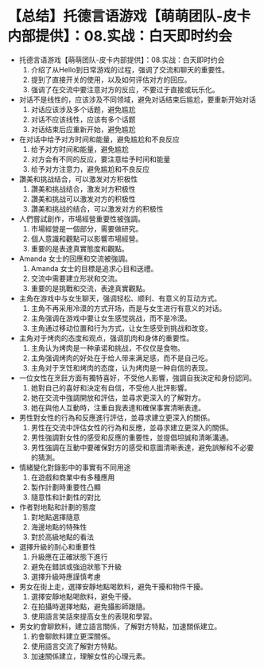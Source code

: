 # 【总结】托德言语游戏【萌萌团队-皮卡内部提供】：08.实战：白天即时约会

-   托德言语游戏【萌萌团队-皮卡内部提供】：08.实战：白天即时约会
    1.  介绍了从Hello到日常游戏的过程，强调了交流和聊天的重要性。
    2.  提到了直接开关的使用，以及如何评估对方的回应。
    3.  强调了在交流中要注意对方的反应，不要过于直接或玩乐化。
-   对话不是线性的，应该涉及不同领域，避免对话结束后尴尬，要重新开始对话
    1.  对话应该涉及多个话题，避免尴尬
    2.  对话不应该线性，应该有多个话题
    3.  对话结束后应重新开始，避免尴尬
-   在对话中给予对方时间和能量，避免尴尬和不良反应
    1.  给予对方时间和能量，避免尴尬
    2.  对方会有不同的反应，要注意给予时间和能量
    3.  给予对方注意力，避免尴尬和不良反应
-   讚美和挑战结合，可以激发对方积极性
    1.  讚美和挑战结合，激发对方积极性
    2.  讚美和挑战可以激发对方的积极性
    3.  讚美和挑战的结合，可以激发对方的积极性
-   人們嘗試創作，市場經營重要性被強調。
    1.  市場經營是一個部分，需要做研究。
    2.  個人意識和觀點可以影響市場經營。
    3.  重要的是表達真實態度和觀點。
-   Amanda 女士的回應和交流被強調。
    1.  Amanda 女士的目標是追求心目和送禮。
    2.  交流中需要建立形狀和交流。
    3.  重要的是挑戰和交流，表達真實觀點。
-   主角在游戏中与女生聊天，强调轻松、顺利、有意义的互动方式。
    1.  主角不再采用冷漠的方式开场，而是与女生进行有意义的对话。
    2.  主角强调在游戏中要让女生感觉挑战，而不是冷漠。
    3.  主角通过移动位置和行为方式，让女生感受到挑战和改变。
-   主角对于烤肉的态度和观点，强调肌肉和身体的重要性。
    1.  主角认为烤肉是一种承诺和挑战，不仅仅是食物。
    2.  主角强调烤肉的好处在于给人带来满足感，而不是自己吃。
    3.  主角对于烹饪和烤肉的态度，认为烤肉是一种自信的表现。
-   一位女性在烹飪方面有獨特喜好，不受他人影響，強調自我決定和身份認同。
    1.  她對自己的喜好和決定有自信，不受他人批評影響。
    2.  她在交流中強調開放和評估，並尋求更深入的了解對方。
    3.  她在與他人互動時，注重自我表達和確保事實清晰表達。
-   男性對女性的行為和反應進行評估，並尋求建立更深入的關係。
    1.  男性在交流中評估女性的行為和反應，並尋求建立更深入的關係。
    2.  男性強調對女性的感受和反應的重要性，並提倡坦誠和清晰溝通。
    3.  男性強調在互動中要確保對方的感受和意圖清晰表達，避免誤解和不必要的猜測。
-   情緒變化對錄影中的事實有不同用途
    1.  在遊戲和商業中有多種應用
    2.  製作計劃時重要性凸顯
    3.  隨意性和計劃性的對比
-   作者對地點和計劃的態度
    1.  對地點選擇隨意
    2.  海邊地點的特殊性
    3.  對於高級地點的看法
-   選擇升級的耐心和重要性
    1.  升級應在正確狀態下進行
    2.  避免在錯誤或強迫狀態下升級
    3.  選擇升級時應謹慎考慮
-   男女在街上走，選擇安靜地點喝飲料，避免干擾和物件干擾。
    1.  選擇安靜地點喝飲料，避免干擾。
    2.  在拍攝時選擇地點，避免攝影師跟隨。
    3.  使用語言笑話來提高女生的表現和學習。
-   男女約會聊飲料，建立語言關係，了解對方特點，加速關係建立。
    1.  約會聊飲料建立更深關係。
    2.  使用語言交流了解對方特點。
    3.  加速關係建立，理解女性的心理元素。